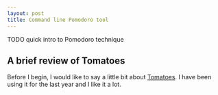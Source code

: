 ```yaml
---
layout: post
title: Command line Pomodoro tool
---
```


TODO quick intro to Pomodoro technique


## A brief review of Tomatoes

Before I begin, I would like to say a little bit about [Tomatoes](http://tomato.es/). I have been using it for the last year and I like it a lot. 

